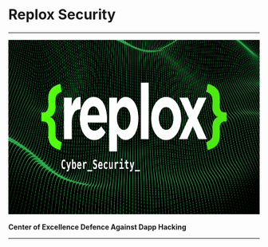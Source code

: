 # Replox Security
--------------------------------------


<img src="https://github.com/Replox-Security/.github/blob/main/profile/gh.jpg" width="800" height="350"/>

**Center of Excellence Defence Against Dapp Hacking**

---------------------------------------